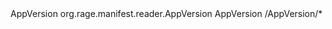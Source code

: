    <servlet>
      <servlet-name>AppVersion</servlet-name>
      <servlet-class>org.rage.manifest.reader.AppVersion</servlet-class>
   </servlet>
   
   
   <servlet-mapping>
      <servlet-name>AppVersion</servlet-name>
      <url-pattern>/AppVersion/*</url-pattern>
   </servlet-mapping>